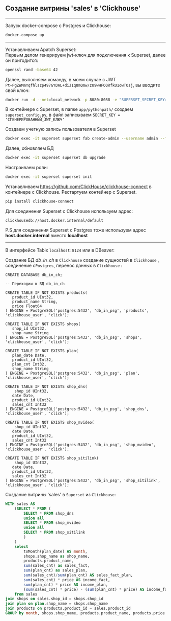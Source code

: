 ## Создание витрины 'sales' в 'Clickhouse'
***
Запуск docker-compose с Postgres и Clickhouse:
```bash
docker-compose up
```  
***
Устанавливаем Apatch Superset:  
Первым делом генерируем jwt-ключ для подключения к Superset, далее он пригодится:
```bash
openssl rand -base64 42
```
Далее, выполняем команду, в моем случае с JWT `Pt+PgZWMmYqfhlszp497GYDAL+diJ1q8mQmw/zU9wHFOQRfkU1owTOsj`, вы вводите свой ключ:
```bash
docker run -d --net=local_network -p 8080:8088 -e "SUPERSET_SECRET_KEY=Pt+PgZWMmYqfhlszp497GYDAL+diJ1q8mQmw/zU9wHFOQRfkU1owTOsj" --name superset apache/superset
```
В контейнере с Superset, в папке `app/pythonpath/` создаем `superset_config.py`, в файл записываем `SECRET_KEY = 'СГЕНЕРИРОВАННЫЙ_JWT_КЛЮЧ'`   

Создаем учетную запись пользователя в Superset
```bash
docker exec -it superset superset fab create-admin --username admin --firstname Superset --lastname Admin --email admin@superset.com --password admin
```  
Далее, обновляем БД 
```bash
docker exec -it superset superset db upgrade
```
Настраиваем роли:
```bash
docker exec -it superset superset init
```  
Устанавливаем https://github.com/ClickHouse/clickhouse-connect в контейнере с Clickhouse. Рестартуем контейнер с Superset. 
```bash
pip install clickhouse-connect
```

Для соединения Superset с Clickhouse  используем адрес:
```clickhouse
clickhousedb://host.docker.internal/default
```
P.S для соединения Superset с Postgres тоже используем адрес **host.docker.internal** вместо **localhost**
***
 

В интерфейсе Tabix `localhost:8124` или в DBeaver: 


Создание БД *db_in_ch* в `Clickhouse` создание сущностей в `Clickhouse` , соединение с`Postgres`, перенос данных в `Clickhouse` :

```clickhouse
CREATE DATABASE db_in_ch;

-- Переходии в БД db_in_ch

CREATE TABLE IF NOT EXISTS products(
   product_id UInt32,
   product_name String,
   price Float64
) ENGINE = PostgreSQL('postgres:5432', 'db_in_psg', 'products', 'clickhouse_user', 'click');

CREATE TABLE IF NOT EXISTS shops(
   shop_id UInt32,
   shop_name String
) ENGINE = PostgreSQL('postgres:5432', 'db_in_psg', 'shops', 'clickhouse_user', 'click');

CREATE TABLE IF NOT EXISTS plan(
   plan_date Date,
   product_id UInt32,
   plan_cnt Int32,
   shop_name String
) ENGINE = PostgreSQL('postgres:5432', 'db_in_psg', 'plan', 'clickhouse_user', 'click');

CREATE TABLE IF NOT EXISTS shop_dns(
	shop_id UInt32,
   date Date,
   product_id UInt32,
   sales_cnt Int32
) ENGINE = PostgreSQL('postgres:5432', 'db_in_psg', 'shop_dns', 'clickhouse_user', 'click');

CREATE TABLE IF NOT EXISTS shop_mvideo(
	shop_id UInt32,
   date Date,
   product_id UInt32,
   sales_cnt Int32
) ENGINE = PostgreSQL('postgres:5432', 'db_in_psg', 'shop_mvideo', 'clickhouse_user', 'click');

CREATE TABLE IF NOT EXISTS shop_sitilink(
	shop_id UInt32,
   date Date,
   product_id UInt32,
   sales_cnt Int32
) ENGINE = PostgreSQL('postgres:5432', 'db_in_psg', 'shop_sitilink', 'clickhouse_user', 'click');
```  



Создание витрины 'sales' в `Superset` из `Clickhouse`:
```sql
WITH sales AS 
	(SELECT * FROM (
		SELECT * FROM shop_dns 
		union all 
		SELECT * FROM shop_mvideo 
		union all 
		SELECT * FROM shop_sitilink
		)
	)
	select
		toMonth(plan_date) AS month,
		shops.shop_name as shop_name,
		products.product_name,
		sum(sales_cnt) as sales_fact,
		sum(plan_cnt) as sales_plan,
		sum(sales_cnt)/sum(plan_cnt) AS seles_fact_plan,
		sum(sales_cnt) * price AS income_fact,
		sum(plan_cnt) * price AS income_plan,
		(sum(sales_cnt) * price) - (sum(plan_cnt) * price) AS income_fact_plan
	from sales
join shops on sales.shop_id = shops.shop_id
join plan on plan.shop_name = shops.shop_name
join products on products.product_id = sales.product_id
GROUP by month, shops.shop_name, products.product_name, products.price
```
